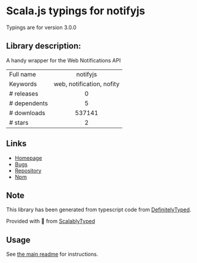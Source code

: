 
# Scala.js typings for notifyjs

Typings are for version 3.0.0

## Library description:
A handy wrapper for the Web Notifications API

|                    |                 |
| ------------------ | :-------------: |
| Full name          | notifyjs |
| Keywords           | web, notification, nofity |
| # releases         | 0 |
| # dependents       | 5 |
| # downloads        | 537141 |
| # stars            | 2 |

## Links
- [Homepage](https://github.com/alexgibson/notify.js#readme)
- [Bugs](https://github.com/alexgibson/notify.js/issues)
- [Repository](https://github.com/alexgibson/notify.js)
- [Npm](https://www.npmjs.com/package/notifyjs)
    


## Note
This library has been generated from typescript code from [DefinitelyTyped](https://definitelytyped.org).

Provided with :purple_heart: from [ScalablyTyped](https://github.com/oyvindberg/ScalablyTyped)

## Usage
See [the main readme](../../readme.md) for instructions.


